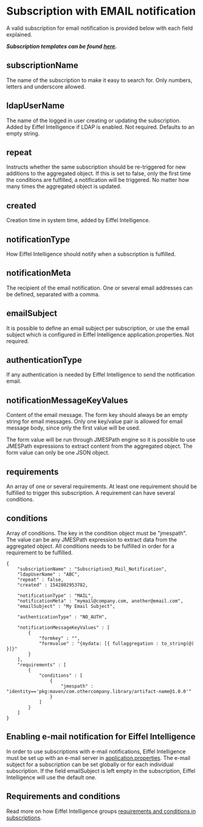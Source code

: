 # Subscription with EMAIL notification

A valid subscription for email notification is provided below with each 
field explained.

_**Subscription templates can be found [here](https://github.com/eiffel-community/eiffel-intelligence/tree/master/src/main/resources/templates).**_

## subscriptionName
The name of the subscription to make it easy to search for. Only numbers, letters and underscore allowed.

## ldapUserName
The name of the logged in user creating or updating the subscription. Added 
by Eiffel Intelligence if LDAP is enabled. Not required. Defaults to an empty string.

## repeat
Instructs whether the same subscription should be re-triggered for new 
additions to the aggregated object. If this is set to false, only the first 
time the conditions are fulfilled, a notification will be triggered. No 
matter how many times the aggregated object is updated.

## created
Creation time in system time, added by Eiffel Intelligence.

## notificationType
How Eiffel Intelligence should notify when a subscription is fulfilled.

## notificationMeta
The recipient of the email notification. One or several email addresses can 
be defined, separated with a comma.

## emailSubject
It is possible to define an email subject per subscription, or use the email 
subject which is configured in Eiffel Intelligence application.properties. Not required.

## authenticationType
If any authentication is needed by Eiffel Intelligence to send the notification email.

## notificationMessageKeyValues
Content of the email message. The form key should always be an empty string 
for email messages. Only one key/value pair is allowed for email message body, 
since only the first value will be used. 

The form value will be run through JMESPath engine so it is possible to use 
JMESPath expressions to extract content from the aggregated object. The 
form value can only be one JSON object.

## requirements
An array of one or several requirements. At least one requirement should be 
fulfilled to trigger this subscription. A requirement can have several conditions.

## conditions
Array of conditions. The key in the condition object must be "jmespath". 
The value can be any JMESPath expression to extract data from the aggregated 
object. All conditions needs to be fulfilled in order for a requirement to 
be fulfilled.

    {
        "subscriptionName" : "Subscription3_Mail_Notification",
        "ldapUserName" : "ABC",
        "repeat" : false,
        "created" : 1542802953782,

        "notificationType" : "MAIL",
        "notificationMeta" : "mymail@company.com, another@email.com",
        "emailSubject" : "My Email Subject",

        "authenticationType" : "NO_AUTH",

        "notificationMessageKeyValues" : [
            {
                "formkey" : "",
                "formvalue" : "{mydata: [{ fullaggregation : to_string(@) }]}"
            }
        ],
        "requirements" : [
            {
                "conditions" : [
                    {
                        "jmespath" : "identity=='pkg:maven/com.othercompany.library/artifact-name@1.0.0'"
                    }
                ]
            }
        ]
    }

## Enabling e-mail notification for Eiffel Intelligence

In order to use subscriptions with e-mail notifications, Eiffel Intelligence
must be set up with an e-mail server in [application.properties](https://github.com/eiffel-community/eiffel-intelligence/blob/master/src/main/resources/application.properties).
The e-mail subject for a subscription can be set globally or for each individual
subscription. If the field emailSubject is left empty in the subscription, Eiffel
Intelligence will use the default one.

## Requirements and conditions

Read more on how Eiffel Intelligence groups [requirements and conditions in subscriptions](https://github.com/eiffel-community/eiffel-intelligence/blob/master/wiki/markdown/subscriptions.md#writing-requirements-and-conditions).



